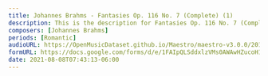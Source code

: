 ```yaml
---
title: Johannes Brahms - Fantasies Op. 116 No. 7 (Complete) (1)
description: This is the description for Fantasies Op. 116 No. 7 (Complete) by Johannes Brahms
composers: [Johannes Brahms]
periods: [Romantic]
audioURL: https://OpenMusicDataset.github.io/Maestro/maestro-v3.0.0/2014/MIDI-UNPROCESSED_01-03_R1_2014_MID--AUDIO_01_R1_2014_wav--3.midi
formURL: https://docs.google.com/forms/d/e/1FAIpQLSddxlzVMs0AWAwHZucoH1ll-j3H29Qs4zIiLZtghc-IzAFuwA/viewform
date: 2021-08-08T07:43:13-06:00
---
```

